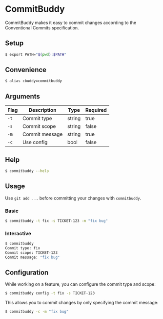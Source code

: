 # CommitBuddy

CommitBuddy makes it easy to commit changes according to the Conventional Commits specification.

## Setup

```bash
$ export PATH="$(pwd):$PATH"
```

## Convenience

```bash
$ alias cbuddy=commitbuddy
```

## Arguments

Flag | Description    | Type   | Required
-----|----------------|--------|---------
`-t` | Commit type    | string | true
`-s` | Commit scope   | string | false
`-m` | Commit message | string | true
`-c` | Use config     | bool   | false

## Help

```bash
$ commitbuddy --help
```

## Usage

Use `git add ...` before committing your changes with `commitbuddy`.

### Basic

```bash
$ commitbuddy -t fix -s TICKET-123 -m "fix bug"
```

### Interactive

```bash
$ commitbuddy
Commit type: fix
Commit scope: TICKET-123
Commit message: "fix bug"
```

## Configuration

While working on a feature, you can configure the commit type and scope:

```bash
$ commitbuddy config -t fix -s TICKET-123
```

This allows you to commit changes by only specifying the commit message:

```bash
$ commitbuddy -c -m "fix bug"
```
